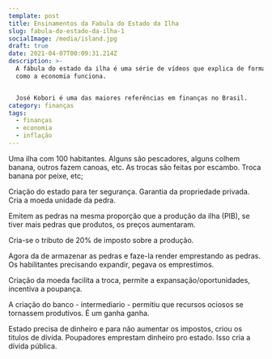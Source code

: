 ```yaml
---
template: post
title: Ensinamentos da Fabula do Estado da Ilha
slug: fabula-do-estado-da-ilha-1
socialImage: /media/island.jpg
draft: true
date: 2021-04-07T00:09:31.214Z
description: >-
  A fábula do estado da ilha é uma série de vídeos que explica de forma simples
  como a economia funciona. 


  José Kobori é uma das maiores referências em finanças no Brasil.
category: finanças
tags:
  - finanças
  - economia
  - inflação
---
```

Uma ilha com 100 habitantes. Alguns são pescadores, alguns colhem banana, outros fazem canoas, etc. As trocas são feitas por escambo. Troca banana por peixe, etc;

Criação do estado para ter segurança. Garantia da propriedade privada. Cria a moeda unidade da pedra.

Emitem as pedras na mesma proporção que a produção da ilha (PIB), se tiver mais pedras que produtos, os preços aumentaram. 

Cria-se o tributo de 20% de imposto sobre a produção.

Agora da de armazenar as pedras e faze-la render emprestando as pedras. Os habilitantes precisando expandir, pegava os emprestimos.

Criação da moeda facilita a troca, permite a expansação/oportunidades, incentiva a poupança. 

A criação do banco - intermediario - permitiu que recursos ociosos se tornassem produtivos. É um ganha ganha.

Estado precisa de dinheiro e para não aumentar os impostos, criou os titulos de dívida. Poupadores emprestam dinheiro pro estado. Isso cria a dívida pública.



